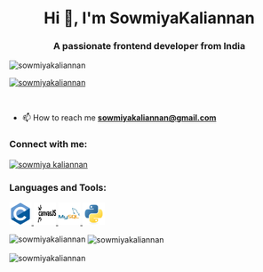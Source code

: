 <h1 align="center">Hi 👋, I'm SowmiyaKaliannan</h1>
<h3 align="center">A passionate frontend developer from India</h3>

<p align="left"> <img src="https://komarev.com/ghpvc/?username=sowmiyakaliannan&label=Profile%20views&color=0e75b6&style=flat" alt="sowmiyakaliannan" /> </p>

<p align="left"> <a href="https://github.com/ryo-ma/github-profile-trophy"><img src="https://github-profile-trophy.vercel.app/?username=sowmiyakaliannan" alt="sowmiyakaliannan" /></a> </p>

<p align="left"> <a href="https://twitter.com/" target="blank"><img src="https://img.shields.io/twitter/follow/?logo=twitter&style=for-the-badge" alt="" /></a> </p>

- 📫 How to reach me **sowmiyakaliannan@gmail.com**

<h3 align="left">Connect with me:</h3>
<p align="left">
<a href="https://linkedin.com/in/sowmiya kaliannan" target="blank"><img align="center" src="https://raw.githubusercontent.com/rahuldkjain/github-profile-readme-generator/master/src/images/icons/Social/linked-in-alt.svg" alt="sowmiya kaliannan" height="30" width="40" /></a>
</p>

<h3 align="left">Languages and Tools:</h3>
<p align="left"> <a href="https://www.cprogramming.com/" target="_blank" rel="noreferrer"> <img src="https://raw.githubusercontent.com/devicons/devicon/master/icons/c/c-original.svg" alt="c" width="40" height="40"/> </a> <a href="https://canvasjs.com" target="_blank" rel="noreferrer"> <img src="https://raw.githubusercontent.com/Hardik0307/Hardik0307/master/assets/canvasjs-charts.svg" alt="canvasjs" width="40" height="40"/> </a> <a href="https://www.mysql.com/" target="_blank" rel="noreferrer"> <img src="https://raw.githubusercontent.com/devicons/devicon/master/icons/mysql/mysql-original-wordmark.svg" alt="mysql" width="40" height="40"/> </a> <a href="https://www.python.org" target="_blank" rel="noreferrer"> <img src="https://raw.githubusercontent.com/devicons/devicon/master/icons/python/python-original.svg" alt="python" width="40" height="40"/> </a> </p>

<p><img align="left" src="https://github-readme-stats.vercel.app/api/top-langs?username=sowmiyakaliannan&show_icons=true&locale=en&layout=compact" alt="sowmiyakaliannan" /></p>

<p>&nbsp;<img align="center" src="https://github-readme-stats.vercel.app/api?username=sowmiyakaliannan&show_icons=true&locale=en" alt="sowmiyakaliannan" /></p>

<p><img align="center" src="https://github-readme-streak-stats.herokuapp.com/?user=sowmiyakaliannan&" alt="sowmiyakaliannan" /></p>


<!---
SowmiyaKaliannan/SowmiyaKaliannan is a ✨ special ✨ repository because its `README.md` (this file) appears on your GitHub profile.
You can click the Preview link to take a look at your changes.
--->
